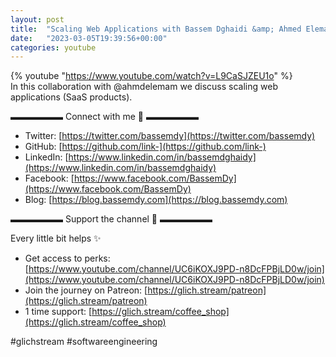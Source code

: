 ```yaml
---
layout: post
title:  "Scaling Web Applications with Bassem Dghaidi &amp; Ahmed Elemam ( بالعربي )"
date:   "2023-03-05T19:39:56+00:00"
categories: youtube
---
```

{% youtube  "https://www.youtube.com/watch?v=L9CaSJZEU1o" %}
<br />
In this collaboration with @ahmdelemam we discuss scaling web applications (SaaS products).

▬▬▬▬▬▬ Connect with me 👋 ▬▬▬▬▬▬

- Twitter: [https://twitter.com/bassemdy](https://twitter.com/bassemdy)
- GitHub: [https://github.com/link-](https://github.com/link-)
- LinkedIn: [https://www.linkedin.com/in/bassemdghaidy](https://www.linkedin.com/in/bassemdghaidy)
- Facebook: [https://www.facebook.com/BassemDy](https://www.facebook.com/BassemDy)
- Blog: [https://blog.bassemdy.com](https://blog.bassemdy.com)

▬▬▬▬▬▬ Support the channel 💜 ▬▬▬▬▬▬

Every little bit helps ✨
- Get access to perks: [https://www.youtube.com/channel/UC6iKOXJ9PD-n8DcFPBjLD0w/join](https://www.youtube.com/channel/UC6iKOXJ9PD-n8DcFPBjLD0w/join)
- Join the journey on Patreon: [https://glich.stream/patreon](https://glich.stream/patreon)
- 1 time support: [https://glich.stream/coffee_shop](https://glich.stream/coffee_shop)

#glichstream #softwareengineering
